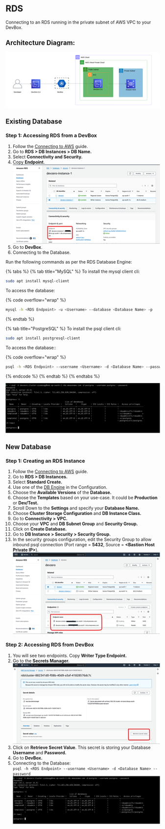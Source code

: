 # RDS
Connecting to an RDS running in the private subnet of AWS VPC to your DevBox.

## Architecture Diagram:

![image](../../../.gitbook/assets/rds-architecture.png)

## Existing Database

### Step 1: Accessing RDS from a DevBox

1. Follow the [Connecting to AWS](../../existing-network/connecting-to-aws.md) guide.
2. Go to **RDS > DB Instances > DB Name.**
3. Select **Connectivity and Security.**
4. Copy **Endpoint**.
![image](../../../.gitbook/assets/rds-endpoint.png)
5. Go to **DevBox**.
6. Connecting to the Database.

Run the following commands as per the RDS Database Engine:

{% tabs %}
{% tab title="MySQL" %}
To install the mysql client cli:

```sh
sudo apt install mysql-client
```

To access the database:

{% code overflow="wrap" %}
```bash
mysql -h <RDS Endpoint> -u <Username> --database <Database Name> -p
```
{% endtab %}

{% tab title="PostgreSQL" %}
To install the psql client cli:

```sh
sudo apt install postgresql-client
```

To access the database::

{% code overflow="wrap" %}
```bash
psql -h <RDS Endpoint> --username <Username> -d <Database Name> --password
```
{% endcode %}
{% endtab %}
{% endtabs %}

![image](../../../.gitbook/assets/rds-access.png)


## New Database

### Step 1: Creating an RDS Instance

1. Follow the [Connecting to AWS](../../existing-network/connecting-to-aws.md) guide.
2. Go to **RDS > DB Instances.**
3. Select **Standard Create.**
4. Use one of the [DB Engine](https://docs.aws.amazon.com/AmazonRDS/latest/UserGuide/USER_PerfInsights.Overview.Engines.html) in the Configuration.
5. Choose the **Available Versions** of the **Database.**
6. Choose the **Templates** based on your use-case. It could be **Production** or **Dev/Test.**
7. Scroll Down to the **Settings** and specify your **Database Name.**
8. Choose **Cluster Storage Configuration** and **DB Instance Class.**
9. Go to **Connectivity > VPC.**
10. Choose your **VPC** and **DB Subnet Group** and **Security Group.**
11. Click on **Create Database.**
12. Go to **DB Instance > Security > Security Group.**
13. In the security groups configuration, edit the Security Group to allow inbound psql connection (Port range = **5432**, Source = **<**Bastion Host Private IP**>**).
![image](../../../.gitbook/assets/rds-devzero.png)

### Step 2: Accessing RDS from DevBox
1. You will see two endpoints. Copy **Writer Type Endpoint.**
2. Go to the **Secrets Manager.**
![image](../../../.gitbook/assets/rds-secrets.png)
3. Click on **Retrieve Secret Value**. This secret is storing your Database **Username** and **Password.**
4. Go to **DevBox.**
5. Connecting to the Database:\
   `psql -h <RDS Endpoint> --username <Username> -d <Database Name> --password`
![image](../../../.gitbook/assets/rds-access.png)
